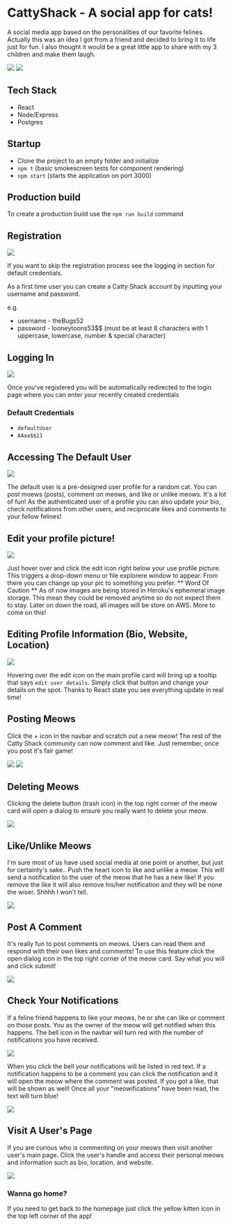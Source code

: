 # CattyShack - A social app for cats!

A social media app based on the personalities of our favorite felines. Actually this was an idea I got from a friend and decided to bring it to life just for fun. I also thought it would be a great little app to share with my 3 children and make them laugh.


![](src/images/landingpage.png)
![](src/images/landingpage2.png)


## Tech Stack

* React
* Node/Express
* Postgres

## Startup

* Clone the project to an empty folder and initialize
* `npm t`  (basic smokescreen tests for component rendering)
* `npm start` (starts the application on port 3000)

## Production build

To create a production build use the `npm run build` command


## Registration

![](src/images/signup.png)

If you want to skip the registration process see the logging in section for default credentials.

As a first time user you can create a Catty Shack account by inputting your username and password.

e.g.

* username - theBugs52
* password - looneytoons53$$  (must be at least 8 characters with 1 uppercase, lowercase, number & special character)

## Logging In

![](src/images/login.png)

Once you've registered you will be automatically redirected to the login page where you can enter your recently created credentials

### Default Credentials

* `defaultUser` 
* `AAaa$$11`

## Accessing The Default User

![](src/images/homepage.png)

The default user is a pre-designed user profile for a random cat. You can post moews (posts), comment on meows, and like or unlike meows. It's a lot of fun! As the authenticated user of a profile you can also update your bio, check notifications from other users, and reciprocate likes and comments to your fellow felines!

## Edit your profile picture!
 ![](src/images/editPicture.png)
 
Just hover over and click the edit icon right below your use profile picture. This triggers a drop-down menu or file explorere window to appear. From there you can change up your pic to something you prefer. ** Word Of Caution ** As of now images are being stored in Heroku's ephemeral image storage. This mean they could be removed anytime so do not expect them to stay. Later on down the road, all images will be store on AWS. More to come on this!

## Editing Profile Information (Bio, Website, Location)

![](src/images/editDetails.png)

Hovering over the edit icon on the main profile card will bring up a tooltip that says `edit user details`. Simply click that button and change your details on the spot. Thanks to React state you see everything update in real time!

## Posting Meows
Click the + icon in the navbar and scratch out a new meow! The rest of the Catty Shack community can now comment and like. Just remember, once you post it's fair game!

![](src/images/postMeow.png)
![](src/images/postMeow2.png)

## Deleting Meows

Clicking the delete button (trash icon) in the top right corner of the meow card will open a dialog to ensure you really want to delete your meow. 

![](src/images/deleteMeow.png)

## Like/Unlike Meows

I'm sure most of us have used social media at one point or another, but just for certainty's sake.. Push the heart icon to like and unlike a meow. This will send a notification to the user of the meow that he has a new like! If you remove the like it will also remove his/her notification and they will be none the wiser. Shhhh I won't tell. 

![](src/images/likeUnlike.png)


## Post A Comment

It's really fun to post comments on meows. Users can read them and respond with their own likes and comments! To use this feature click the open dialog icon in the top right corner of the meow card. Say what you will and click submit!

![](src/images/postComment.png)

## Check Your Notifications

If a feline friend happens to like your meows, he or she can like or comment on those posts. You as the owner of the meow will get notified when this happens. The bell icon in the navbar will turn red with the number of notifications you have received. 


![](src/images/meowifications.png)

When you click the bell your notifications will be listed in red text. If a notification happens to be a comment you can click the notification and it will open the meow where the comment was posted. If you got a like, that will be shown as well! Once all your "meowifications" have been read, the text will turn blue!


![](src/images/notifications2.png)



## Visit A User's Page

If you are curious who is commenting on your meows then visit another user's main page. Click the user's handle and access their personal meows and information such as bio, location, and website. 


![](src/images/userPage2.png)

### Wanna go home? 
If you need to get back to the homepage just click the yellow kitten icon in the top left corner of the app!




